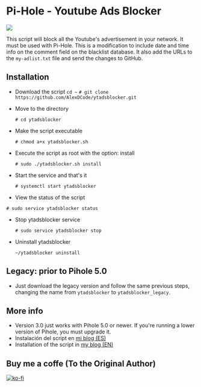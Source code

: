 # Pi-Hole - Youtube Ads Blocker

![](https://deividsdocs.files.wordpress.com/2020/05/image.png)

This script will block all the Youtube's advertisement in your network. It must be used with Pi-Hole. This is a modification to include date and time info on the comment field on the blacklist database. It also add the URLs to the `my-adlist.txt` file and send the changes to GitHub.

## Installation
- Download the script 
  `cd ~`
  `# git clone https://github.com/AlexDCode/ytadsblocker.git`
- Move to the directory
  
  `# cd ytadsblocker`
- Make the script executable
   
   `# chmod a+x ytadsblocker.sh`
- Execute the script as root with the option: install
  
  `# sudo ./ytadsblocker.sh install`
- Start the service and that's it
  
  `# systemctl start ytadsblocker`
- View the status of the script

`# sudo service ytadsblocker status`
- Stop ytadsblocker service

  `# sudo service ytadsblocker stop`
- Uninstall ytadsblocker

  `~/ytadsblocker uninstall`
## Legacy: prior to Pihole 5.0

- Just download the legacy version and follow the same previous steps, changing the name from `ytadsblocker` to `ytadsblocker_legacy`.

## More info
- Version 3.0 just works with Pihole 5.0 or newer. If you're running a lower version of Pihole, you must upgrade it.
- Instalación del script en [mi blog (ES)](https://deividsdocs.wordpress.com/2018/11/28/bloquear-anuncios-de-youtube-en-pihole/)
- Installation of the script in [my blog (EN)](https://deividsdocs.wordpress.com/2020/04/15/script-to-block-youtube-advertisements-in-pi-hole/)

## Buy me a coffe (To the Original Author)
[![ko-fi](https://www.ko-fi.com/img/githubbutton_sm.svg)](https://ko-fi.com/U7U01LTQB)
